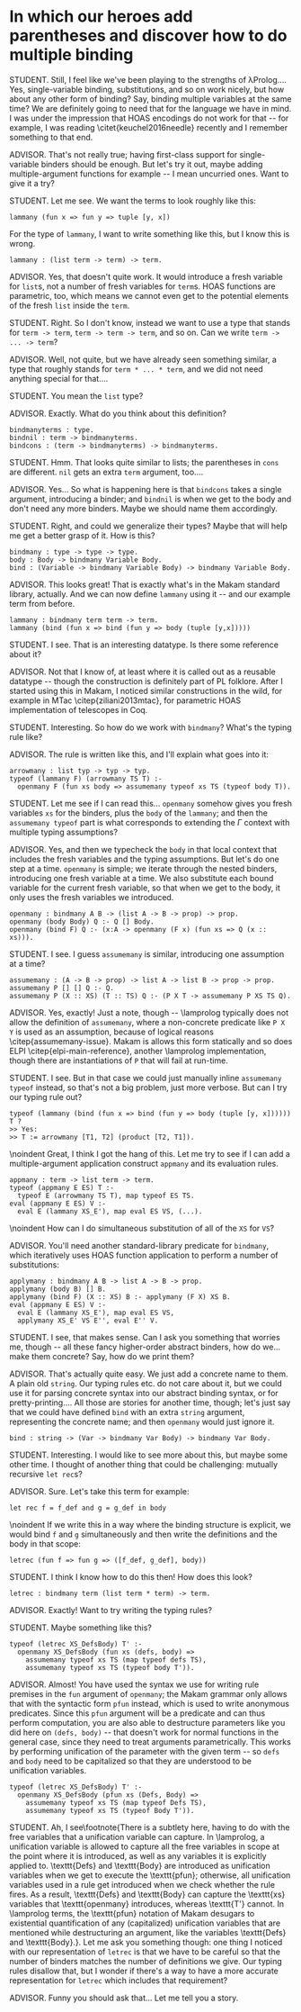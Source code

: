 # In which our heroes add parentheses and discover how to do multiple binding

<!--
```makam
%use "02-stlc.md".
tests : testsuite. %testsuite tests.
```
-->

STUDENT. Still, I feel like we've been playing to the strengths of λProlog.... Yes, single-variable
binding, substitutions, and so on work nicely, but how about any other form of binding? Say, binding
multiple variables at the same time? We are definitely going to need that for the language we have
in mind. I was under the impression that HOAS encodings do not work for that -- for example, I was
reading \citet{keuchel2016needle} recently and I remember something to that end.

ADVISOR. That's not really true; having first-class support for single-variable binders should be
enough. But let's try it out, maybe adding multiple-argument functions for example -- I mean
uncurried ones. Want to give it a try?

STUDENT. Let me see. We want the terms to look roughly like this:
```
lammany (fun x => fun y => tuple [y, x])
```

For the type of `lammany`, I want to write something like this, but I know this is wrong.

```
lammany : (list term -> term) -> term.
```

ADVISOR. Yes, that doesn't quite work. It would introduce a fresh variable for `list`s,
not a number of fresh variables for `term`s. HOAS functions are parametric, too, which
means we cannot even get to the potential elements of the fresh `list` inside the `term`.

STUDENT. Right. So I don't know, instead we want to use a type that stands for `term ->
term`, `term -> term -> term`, and so on. Can we write `term -> ... -> term`?

ADVISOR. Well, not quite, but we have already seen something similar, a type that
roughly stands for `term * ... * term`, and we did not need anything special
for that....

STUDENT. You mean the `list` type?

ADVISOR. Exactly. What do you think about this definition?

```makam-noeval
bindmanyterms : type.
bindnil : term -> bindmanyterms.
bindcons : (term -> bindmanyterms) -> bindmanyterms.
```

STUDENT. Hmm. That looks quite similar to lists; the parentheses in `cons` are
different. `nil` gets an extra `term` argument, too....

ADVISOR. Yes... So what is happening here is that `bindcons` takes a single argument,
introducing a binder; and `bindnil` is when we get to the body and don't need any more
binders. Maybe we should name them accordingly.

STUDENT. Right, and could we generalize their types? Maybe that will help me get a better
grasp of it. How is this?

```makam
bindmany : type -> type -> type.
body : Body -> bindmany Variable Body.
bind : (Variable -> bindmany Variable Body) -> bindmany Variable Body.
```

ADVISOR. This looks great! That is exactly what's in the Makam standard library, actually. And
we can now define `lammany` using it -- and our example term from before.

```makam-noeval
lammany : bindmany term term -> term.
lammany (bind (fun x => bind (fun y => body (tuple [y,x]))))
```

<!--
```makam
lammany : bindmany term term -> term.
refl.typstring (lammany (bind (fun x => bind (fun y => body (tuple [y,x]))))) "term" ?
>> Yes.
```
-->

STUDENT. I see. That is an interesting datatype. Is there some reference about it?

ADVISOR. Not that I know of, at least where it is called out as a reusable datatype -- though the
construction is definitely part of PL folklore. After I started using this in Makam, I noticed
similar constructions in the wild, for example in MTac \citep{ziliani2013mtac}, for parametric HOAS
implementation of telescopes in Coq.

STUDENT. Interesting. So how do we work with `bindmany`? What's the typing rule like?

ADVISOR. The rule is written like this, and I'll explain what goes into it:

```makam-noeval
arrowmany : list typ -> typ -> typ.
typeof (lammany F) (arrowmany TS T) :-
  openmany F (fun xs body => assumemany typeof xs TS (typeof body T)).
```

STUDENT. Let me see if I can read this... `openmany` somehow gives you fresh variables `xs` for the
binders, plus the `body` of the `lammany`; and then the `assumemany typeof` part is what corresponds
to extending the $\Gamma$ context with multiple typing assumptions?

ADVISOR. Yes, and then we typecheck the `body` in that local context that includes the fresh
variables and the typing assumptions. But let's do one step at a time. `openmany` is simple; we
iterate through the nested binders, introducing one fresh variable at a time. We also substitute
each bound variable for the current fresh variable, so that when we get to the body, it only uses
the fresh variables we introduced.

```makam
openmany : bindmany A B -> (list A -> B -> prop) -> prop.
openmany (body Body) Q :- Q [] Body.
openmany (bind F) Q :- (x:A -> openmany (F x) (fun xs => Q (x :: xs))).
```

STUDENT. I see. I guess `assumemany` is similar, introducing one assumption at a time?

```makam
assumemany : (A -> B -> prop) -> list A -> list B -> prop -> prop.
assumemany P [] [] Q :- Q.
assumemany P (X :: XS) (T :: TS) Q :- (P X T -> assumemany P XS TS Q).
```

<!--
```makam
arrowmany : list typ -> typ -> typ.
typeof (lammany F) (arrowmany TS T) :-
  openmany F (fun xs body =>
    assumemany typeof xs TS (typeof body T)).
```
-->

ADVISOR. Yes, exactly! Just a note, though -- \lamprolog typically does not allow the definition of `assumemany`, where a non-concrete predicate like `P X Y` is used as an assumption, because of logical reasons \citep{assumemany-issue}. Makam is allows this form statically and so does ELPI \citep{elpi-main-reference}, another \lamprolog implementation, though there are instantiations of `P` that will fail at run-time.

STUDENT. I see. But in that case we could just manually inline `assumemany typeof` instead, so that's not a big problem, just more verbose. But can I try our typing rule out?

```makam
typeof (lammany (bind (fun x => bind (fun y => body (tuple [y, x]))))) T ?
>> Yes:
>> T := arrowmany [T1, T2] (product [T2, T1]).
```

\noindent
Great, I think I got the hang of this. Let me try to see if I can add a multiple-argument application
construct `appmany` and its evaluation rules. 

```
appmany : term -> list term -> term.
typeof (appmany E ES) T :-
  typeof E (arrowmany TS T), map typeof ES TS.
eval (appmany E ES) V :-
  eval E (lammany XS_E'), map eval ES VS, (...).
```

<!--
```makam
appmany : term -> list term -> term.
typeof (appmany E ES) T :-
  typeof E (arrowmany TS T), map typeof ES TS.
```
-->

\noindent
How can I do simultaneous substitution of all of the `XS` for `VS`?

ADVISOR. You'll need another standard-library predicate for `bindmany`,
which iteratively uses HOAS function application to perform a number of substitutions:

```makam
applymany : bindmany A B -> list A -> B -> prop.
applymany (body B) [] B.
applymany (bind F) (X :: XS) B :- applymany (F X) XS B.
eval (appmany E ES) V :-
  eval E (lammany XS_E'), map eval ES VS,
  applymany XS_E' VS E'', eval E'' V.
```

STUDENT. I see, that makes sense. Can I ask you something that worries me, though -- all these fancy higher-order abstract
binders, how do we... make them concrete? Say, how do we print them?

ADVISOR. That's actually quite easy. We just add a concrete name to them. A plain old `string`. Our
typing rules etc. do not care about it, but we could use it for parsing concrete syntax into our
abstract binding syntax, or for pretty-printing.... All those are stories for another time, though;
let's just say that we could have defined `bind` with an extra `string` argument, representing the
concrete name; and then `openmany` would just ignore it.

```makam-noeval
bind : string -> (Var -> bindmany Var Body) -> bindmany Var Body.
```

STUDENT. Interesting. I would like to see more about this, but maybe some other time. I
thought of another thing that could be challenging: mutually recursive `let rec`s?

ADVISOR. Sure. Let's take this term for example:

```
let rec f = f_def and g = g_def in body
```

\noindent
If we write this in a way where the binding structure is explicit, we would bind
`f` and `g` simultaneously and then write the definitions and the body in that scope:

```
letrec (fun f => fun g => ([f_def, g_def], body))
```

STUDENT. I think I know how to do this then! How does this look?

```makam
letrec : bindmany term (list term * term) -> term.
```

ADVISOR. Exactly! Want to try writing the typing rules?

STUDENT. Maybe something like this?

```makam-noeval
typeof (letrec XS_DefsBody) T' :-
  openmany XS_DefsBody (fun xs (defs, body) =>
    assumemany typeof xs TS (map typeof defs TS),
    assumemany typeof xs TS (typeof body T')).
```

ADVISOR. Almost! You have used the syntax we use for writing rule premises in the `fun` argument of
`openmany`; the Makam grammar only allows that with the syntactic form `pfun` instead, which is used
to write anonymous predicates. Since this `pfun` argument will be a predicate and can thus perform
computation, you are also able to destructure parameters like you did here on `(defs, body)` -- that
doesn't work for normal functions in the general case, since they need to treat arguments
parametrically.  This works by performing unification of the parameter with the given term -- so
`defs` and `body` need to be capitalized so that they are understood to be unification variables.

```makam
typeof (letrec XS_DefsBody) T' :-
  openmany XS_DefsBody (pfun xs (Defs, Body) =>
    assumemany typeof xs TS (map typeof Defs TS),
    assumemany typeof xs TS (typeof Body T')).
```
<!--
```makam
typeof (letrec (bind (fun f => body ([lam T (fun x => app f (app f x))], f)))) T' ?
>> Yes:
>> T' := arrow T T,
>> T := T.
```
-->

<!--
```makam
eval (letrec (bind (fun x => body ([Def x], Body x)))) V :-
  eval (Body (Def (letrec (bind (fun x => body ([Def x], x)))))) V.
```
-->

STUDENT. Ah, I see\footnote{There is a subtlety here, having to do with the free variables that a unification variable
can capture. In \lamprolog, a unification variable is allowed to capture all the free variables in scope at the
point where it is introduced, as well as any variables it is explicitly applied to. \texttt{Defs} and \texttt{Body} are introduced as unification variables when we get to execute the \texttt{pfun}; otherwise, all unification variables used in a rule get introduced when we check whether the rule fires. As a result, \texttt{Defs} and \texttt{Body} can capture the \texttt{xs} variables that \texttt{openmany} introduces, whereas \texttt{T'} cannot. In \lamprolog terms, the \texttt{pfun} notation of Makam desugars to existential quantification of any (capitalized) unification variables that are mentioned while destructuring an argument, like the variables \texttt{Defs} and \texttt{Body}.}. Let me ask you something though: one thing I noticed with our representation of `letrec` is that we have to be careful so
that the number of binders matches the number of definitions we give. Our typing rules disallow
that, but I wonder if there's a way to have a more accurate representation for `letrec` which
includes that requirement?

ADVISOR. Funny you should ask that... Let me tell you a story.
